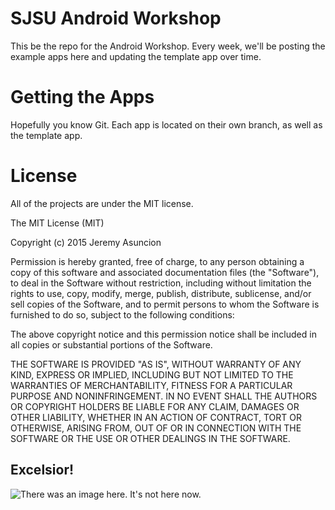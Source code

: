# SJSU Android Workshop 
This be the repo for the Android Workshop. Every week, we'll be posting 
the example apps here and updating the template app over time.

# Getting the Apps
Hopefully you know Git. Each app is located on their own branch, as well as the template app.

# License
All of the projects are under the MIT license.

The MIT License (MIT)

Copyright (c) 2015 Jeremy Asuncion

Permission is hereby granted, free of charge, to any person obtaining a copy of this software and associated documentation files (the "Software"), to deal in the Software without restriction, including without limitation the rights to use, copy, modify, merge, publish, distribute, sublicense, and/or sell copies of the Software, and to permit persons to whom the Software is furnished to do so, subject to the following conditions:

The above copyright notice and this permission notice shall be included in all copies or substantial portions of the Software.

THE SOFTWARE IS PROVIDED "AS IS", WITHOUT WARRANTY OF ANY KIND, EXPRESS OR IMPLIED, INCLUDING BUT NOT LIMITED TO THE WARRANTIES OF MERCHANTABILITY, FITNESS FOR A PARTICULAR PURPOSE AND NONINFRINGEMENT. IN NO EVENT SHALL THE AUTHORS OR COPYRIGHT HOLDERS BE LIABLE FOR ANY CLAIM, DAMAGES OR OTHER LIABILITY, WHETHER IN AN ACTION OF CONTRACT, TORT OR OTHERWISE, ARISING FROM, OUT OF OR IN CONNECTION WITH THE SOFTWARE OR THE USE OR OTHER DEALINGS IN THE SOFTWARE.

## Excelsior!
![There was an image here. It's not here now.](http://goo.gl/74J7Qc)